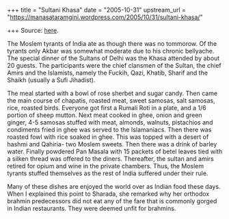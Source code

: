 +++
title = "Sultani Khasa"
date = "2005-10-31"
upstream_url = "https://manasataramgini.wordpress.com/2005/10/31/sultani-khasa/"

+++
Source: [here](https://manasataramgini.wordpress.com/2005/10/31/sultani-khasa/).

The Moslem tyrants of India ate as though there was no tommorow. Of the tyrants only Akbar was somewhat moderate due to his chronic bellyache. The special dinner of the Sultans of Delhi was the Khasa attended by about 20 guests. The participants were the chief clansmen of the Sultan, the chief Amirs and the Islamists, namely the Fuckih, Qazi, Khatib, Sharif and the Shaikh (usually a Sufi Jihadist).

The meal started with a bowl of rose sherbet and sugar candy. Then came the main course of chapatis, roasted meat, sweet samosas, salt samosas, rice, roasted birds. Everyone got first a Rumali Roti in a plate, and a 1/6 portion of sheep mutton. Next meat cooked in ghee, onion and green ginger, 4-5 samosas stuffed with meat, almonds, walnuts, pistachios and condiments fried in ghee was served to the Islamaniacs. Then there was roasted fowl with rice soaked in ghee. This was topped with a desert of hashmi and Qahiria- two Moslem sweets. Then there was a drink of barley water. Finally powdered Pan Masala with 15 packets of betel leaves tied with a silken thread was offered to the diners. Thereafter, the sultan and amirs retired for opium and wine in the private chambers. Thus, the Moslem tyrants stuffed themselves as the rest of India suffered under their rule.

Many of these dishes are enjoyed the world over as Indian food these days. When I explained this point to Sharada, she remarked why her orthodox brahmin predecessors did not eat any of the fare that is commonly gorged in Indian restaurants. They were deemed unfit for brahmins.

